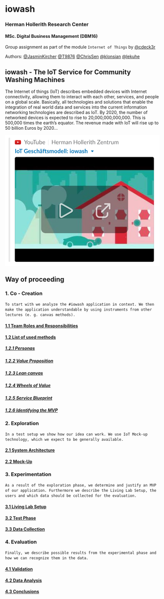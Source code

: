 # iowash
### Herman Hollerith Research Center  
#### MSc. Digital Business Management (DBM16)
Group assignment as part of the module `Internet of Things` by [@cdeck3r](https://github.com/cdeck3r)  

Authors: [@JasminKircher](https://github.com/JasminKircher) [@T9876](https://github.com/T9876) [@ChrisSen](https://github.com/ChrisSen) [@klonsian](https://github.com/klonsian) [@lekuhe](https://github.com/lekuhe)

## iowash - The IoT Service for Community Washing Machines

The Internet of things (IoT) describes embedded devices with Internet connectivity, allowing them to interact with each other, services, and people on a global scale. Basically, all technologies and solutions that enable the integration of real world data and services into the current information networking technologies are described as IoT. By 2020, the number of networked devices is expected to rise to 20,000,000,000,000. This is 500,000 times the earth’s equator. The revenue made with IoT will rise up to 50 billion Euros by 2020...

[![iowash Video](resources/video-thumbnail.png)](https://www.youtube.com/watch?v=9xDgP256jHA&t=1m19s)

## Way of proceeding
### 1. Co - Creation

`To start with we analyze the #iowash application in context. We then make the application understandable by using instruments from other lectures (e. g. canvas methods).`

#### [1.1 Team Roles and Responsibilities](https://github.com/hhzsmartlab/iowash/blob/master/01_Co-Creation/1.1_Team.md)

#### [1.2 List of used methods](https://github.com/hhzsmartlab/iowash/blob/master/01_Co-Creation/1.2_Methods.md)

##### [1.2.1 Personas](https://github.com/hhzsmartlab/iowash/blob/master/01_Co-Creation/1.2_Methods.md#personas)
##### [1.2.2 Value Proposition](https://github.com/hhzsmartlab/iowash/blob/master/01_Co-Creation/1.2_Methods.md#value-proposition)
##### [1.2.3 Lean canvas](https://github.com/hhzsmartlab/iowash/blob/master/01_Co-Creation/1.2_Methods.md#lean-canvas)
##### [1.2.4 Wheels of Value](https://github.com/hhzsmartlab/iowash/blob/master/01_Co-Creation/1.2_Methods.md#wheels-of-value)
##### [1.2.5 Service Blueprint](https://github.com/hhzsmartlab/iowash/blob/master/01_Co-Creation/1.2_Methods.md#service-blueprint)
##### [1.2.6 Identifying the MVP](https://github.com/hhzsmartlab/iowash/blob/master/01_Co-Creation/1.2_Methods.md#identifying-the-mvp)

### 2. Exploration
`In a test setup we show how our idea can work. We use IoT Mock-up technology, which we expect to be generally available.`

#### [2.1 System Architecture](https://github.com/hhzsmartlab/iowash/blob/master/02_Exploration/2.1_System%20Architecture.md)
#### [2.2 Mock-Up](https://github.com/hhzsmartlab/iowash/blob/master/02_Exploration/2.2_Mock-Up.md)

### 3. Experimentation
`As a result of the exploration phase, we determine and justify an MVP of our application. Furthermore we describe the Living Lab Setup, the users and which data should be collected for the evaluation.`

#### [3.1 Living Lab Setup](https://github.com/hhzsmartlab/iowash/blob/master/03_Experimentation/3.1_Living-Lab-Setup.md)
#### [3.2 Test Phase](https://github.com/hhzsmartlab/iowash/blob/master/03_Experimentation/3.2_Test-Phase.md)
#### [3.3 Data Collection](https://github.com/hhzsmartlab/iowash/blob/master/03_Experimentation/3.3_Data-Collection.md)

### 4. Evaluation
`Finally, we describe possible results from the experimental phase and how we can recognize them in the data.`

#### [4.1 Validation](https://github.com/hhzsmartlab/iowash/blob/master/04_Evaluation/4.1_Validation.md)
#### [4.2 Data Analysis](https://github.com/hhzsmartlab/iowash/blob/master/04_Evaluation/4.2_Data-Analysis.md)
#### [4.3 Conclusions](https://github.com/hhzsmartlab/iowash/blob/master/04_Evaluation/4.3_Conclusions.md)
